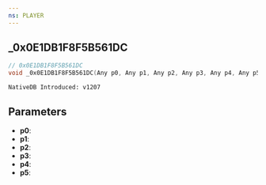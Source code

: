 ```yaml
---
ns: PLAYER
---
```

## _0x0E1DB1F8F5B561DC

```c
// 0x0E1DB1F8F5B561DC
void _0x0E1DB1F8F5B561DC(Any p0, Any p1, Any p2, Any p3, Any p4, Any p5);
```

```
NativeDB Introduced: v1207
```

## Parameters
* **p0**:
* **p1**:
* **p2**:
* **p3**:
* **p4**:
* **p5**:
